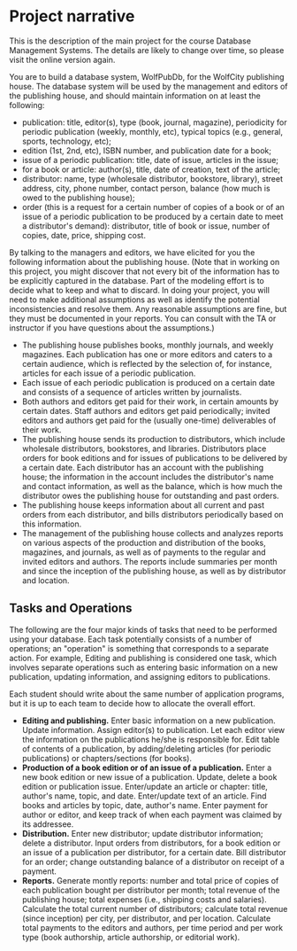 # Project narrative
This is the description of the main project for the course Database Management Systems. The details are likely to change over time, so please visit the online version again. 


You are to build a database system, WolfPubDb, for the WolfCity publishing house. The database system will be used by the management and editors of the publishing house, and should maintain information on at least the following: 

* publication: title, editor(s), type (book, journal, magazine), periodicity for periodic publication (weekly, monthly, etc), typical topics (e.g., general, sports, technology, etc);
* edition (1st, 2nd, etc), ISBN number, and publication date for a book;
* issue of a periodic publication: title, date of issue, articles in the issue;
* for a book or article: author(s), title, date of creation, text of the article;
* distributor: name, type (wholesale distributor, bookstore, library), street address, city, phone number, contact person, balance (how much is owed to the publishing house); 
* order (this is a request for a certain number of copies of a book or of an issue of a periodic publication to be produced by a certain date to meet a distributor's demand): distributor, title of book or issue, number of copies, date, price, shipping cost.

By talking to the managers and editors, we have elicited for you the following information about the publishing house. (Note that in working on this project, you might discover that not every bit of the information has to be explicitly captured in the database. Part of the modeling effort is to decide what to keep and what to discard. In doing your project, you will need to make additional assumptions as well as identify the potential inconsistencies and resolve them. Any reasonable assumptions are fine, but they must be documented in your reports. You can consult with the TA or instructor if you have questions about the assumptions.) 

* The publishing house publishes books, monthly journals, and weekly magazines. Each publication has one or more editors and caters to a certain audience, which is reflected by the selection of, for instance, articles for each issue of a periodic publication.
* Each issue of each periodic publication is produced on a certain date and consists of a sequence of articles written by journalists. 
* Both authors and editors get paid for their work, in certain amounts by certain dates. Staff authors and editors get paid periodically; invited editors and authors get paid for the (usually one-time) deliverables of their work.
* The publishing house sends its production to distributors, which include wholesale distributors, bookstores, and libraries. Distributors place orders for book editions and for issues of publications to be delivered by a certain date. Each distributor has an account with the publishing house; the information in the account includes the distributor's name and contact information, as well as the balance, which is how much the distributor owes the publishing house for outstanding and past orders. 
* The publishing house keeps information about all current and past orders from each distributor, and bills distributors periodically based on this information.
* The management of the publishing house collects and analyzes reports on various aspects of the production and distribution of the books, magazines, and journals, as well as of payments to the regular and invited editors and authors. The reports include summaries per month and since the inception of the publishing house, as well as by distributor and location.

## Tasks and Operations

The following are the four major kinds of tasks that need to be performed using your database. Each task potentially consists of a number of operations; an "operation" is something that corresponds to a separate action. For example, Editing and publishing is considered one task, which involves separate operations such as entering basic information on a new publication, updating information, and assigning editors to publications. 

Each student should write about the same number of application programs, but it is up to each team to decide how to allocate the overall effort. 

* **Editing and publishing.** Enter basic information on a new publication. Update information. Assign editor(s) to publication. Let each editor view the information on the publications he/she is responsible for. Edit table of contents of a publication, by adding/deleting articles (for periodic publications) or chapters/sections (for books). 
* **Production of a book edition or of an issue of a publication.** Enter a new book edition or new issue of a publication. Update, delete a book edition or publication issue. Enter/update an article or chapter: title, author's name, topic, and date. Enter/update text of an article. Find books and articles by topic, date, author's name. Enter payment for author or editor, and keep track of when each payment was claimed by its addressee. 
* **Distribution.** Enter new distributor; update distributor information; delete a distributor. Input orders from distributors, for a book edition or an issue of a publication per distributor, for a certain date. Bill distributor for an order; change outstanding balance of a distributor on receipt of a payment. 
* **Reports.** Generate montly reports: number and total price of copies of each publication bought per distributor per month; total revenue of the publishing house; total expenses (i.e., shipping costs and salaries). Calculate the total current number of distributors; calculate total revenue (since inception) per city, per distributor, and per location. Calculate total payments to the editors and authors, per time period and per work type (book authorship, article authorship, or editorial work). 

